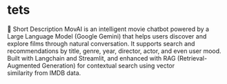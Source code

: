 # tets
📌 Short Description MovAI is an intelligent movie chatbot powered by a Large Language Model (Google Gemini) that helps users discover and explore films through natural conversation. It supports search and recommendations by title, genre, year, director, actor, and even user mood. Built with Langchain and Streamlit, and enhanced with RAG (Retrieval-Augmented Generation) for contextual search using vector similarity from IMDB data.
